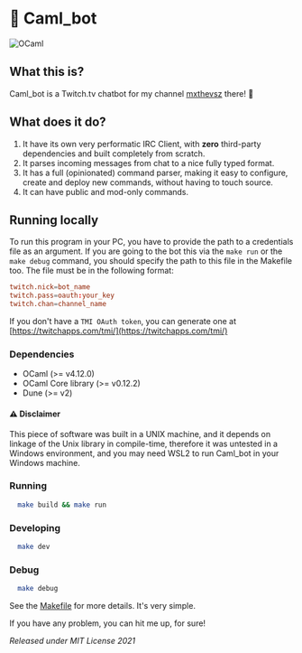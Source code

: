 # 🐫 Caml_bot

![OCaml](https://img.shields.io/badge/-OCaml-c15540?style=square&logo=ocaml&logoColor=white)

## What this is?

Caml_bot is a Twitch.tv chatbot for my channel [mxthevsz](https://twitch.tv/mxthevsz) there! 🤗

## What does it do?

1. It have its own very performatic IRC Client, with **zero** third-party dependencies and built completely from scratch.
2. It parses incoming messages from chat to a nice fully typed format.
3. It has a full (opinionated) command parser, making it easy to configure, create and deploy new commands, without having to touch source.
4. It can have public and mod-only commands.

## Running locally

To run this program in your PC, you have to provide the path to a credentials file as an argument. If you are going to the bot this via the `make run` or the `make debug` command, you should specify the path to this file in the Makefile too. The file must be in the following format:

```conf
twitch.nick=bot_name
twitch.pass=oauth:your_key
twitch.chan=channel_name
```

If you don't have a `TMI OAuth token`, you can generate one at [https://twitchapps.com/tmi/](https://twitchapps.com/tmi/)

### Dependencies

- OCaml (>= v4.12.0)
- OCaml Core library (>= v0.12.2)
- Dune (>= v2)

#### ⚠️ Disclaimer

This piece of software was built in a UNIX machine, and it depends on linkage of the Unix library in compile-time, therefore it was untested in a Windows environment, and you may need WSL2 to run Caml_bot in your Windows machine.

### Running

```sh
  make build && make run
```

### Developing

```sh
  make dev
```

### Debug

```sh
  make debug
```

See the [Makefile](./Makefile) for more details. It's very simple.

If you have any problem, you can hit me up, for sure!

_Released under MIT License 2021_
